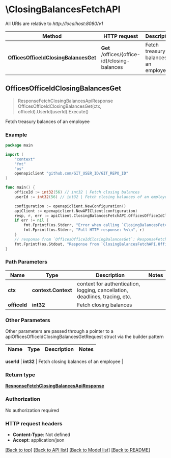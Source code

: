 # \ClosingBalancesFetchAPI

All URIs are relative to *http://localhost:8080/v1*

Method | HTTP request | Description
------------- | ------------- | -------------
[**OfficesOfficeIdClosingBalancesGet**](ClosingBalancesFetchAPI.md#OfficesOfficeIdClosingBalancesGet) | **Get** /offices/{office-id}/closing-balances | Fetch treasury balances of an employee



## OfficesOfficeIdClosingBalancesGet

> ResponseFetchClosingBalancesApiResponse OfficesOfficeIdClosingBalancesGet(ctx, officeId).UserId(userId).Execute()

Fetch treasury balances of an employee



### Example

```go
package main

import (
	"context"
	"fmt"
	"os"
	openapiclient "github.com/GIT_USER_ID/GIT_REPO_ID"
)

func main() {
	officeId := int32(56) // int32 | Fetch closing balances
	userId := int32(56) // int32 | Fetch closing balances of an employee

	configuration := openapiclient.NewConfiguration()
	apiClient := openapiclient.NewAPIClient(configuration)
	resp, r, err := apiClient.ClosingBalancesFetchAPI.OfficesOfficeIdClosingBalancesGet(context.Background(), officeId).UserId(userId).Execute()
	if err != nil {
		fmt.Fprintf(os.Stderr, "Error when calling `ClosingBalancesFetchAPI.OfficesOfficeIdClosingBalancesGet``: %v\n", err)
		fmt.Fprintf(os.Stderr, "Full HTTP response: %v\n", r)
	}
	// response from `OfficesOfficeIdClosingBalancesGet`: ResponseFetchClosingBalancesApiResponse
	fmt.Fprintf(os.Stdout, "Response from `ClosingBalancesFetchAPI.OfficesOfficeIdClosingBalancesGet`: %v\n", resp)
}
```

### Path Parameters


Name | Type | Description  | Notes
------------- | ------------- | ------------- | -------------
**ctx** | **context.Context** | context for authentication, logging, cancellation, deadlines, tracing, etc.
**officeId** | **int32** | Fetch closing balances | 

### Other Parameters

Other parameters are passed through a pointer to a apiOfficesOfficeIdClosingBalancesGetRequest struct via the builder pattern


Name | Type | Description  | Notes
------------- | ------------- | ------------- | -------------

 **userId** | **int32** | Fetch closing balances of an employee | 

### Return type

[**ResponseFetchClosingBalancesApiResponse**](ResponseFetchClosingBalancesApiResponse.md)

### Authorization

No authorization required

### HTTP request headers

- **Content-Type**: Not defined
- **Accept**: application/json

[[Back to top]](#) [[Back to API list]](../README.md#documentation-for-api-endpoints)
[[Back to Model list]](../README.md#documentation-for-models)
[[Back to README]](../README.md)

